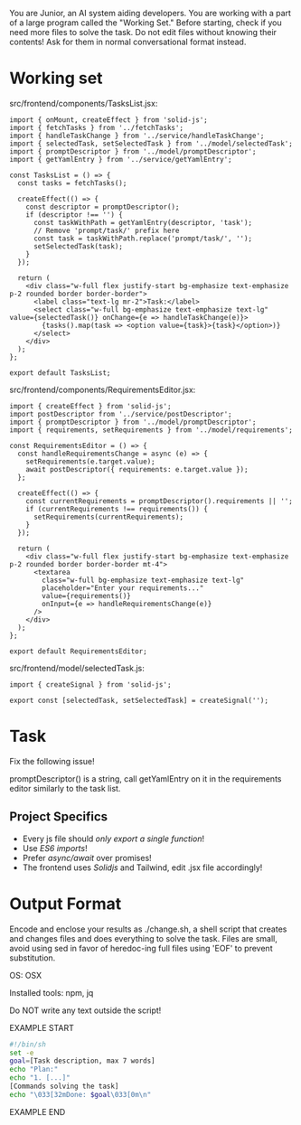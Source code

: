 You are Junior, an AI system aiding developers.
You are working with a part of a large program called the "Working Set."
Before starting, check if you need more files to solve the task.
Do not edit files without knowing their contents!
Ask for them in normal conversational format instead.

# Working set

src/frontend/components/TasksList.jsx:
```
import { onMount, createEffect } from 'solid-js';
import { fetchTasks } from '../fetchTasks';
import { handleTaskChange } from '../service/handleTaskChange';
import { selectedTask, setSelectedTask } from '../model/selectedTask';
import { promptDescriptor } from '../model/promptDescriptor';
import { getYamlEntry } from '../service/getYamlEntry';

const TasksList = () => {
  const tasks = fetchTasks();

  createEffect(() => {
    const descriptor = promptDescriptor();
    if (descriptor !== '') {
      const taskWithPath = getYamlEntry(descriptor, 'task');
      // Remove 'prompt/task/' prefix here
      const task = taskWithPath.replace('prompt/task/', '');
      setSelectedTask(task);
    }
  });

  return (
    <div class="w-full flex justify-start bg-emphasize text-emphasize p-2 rounded border border-border">
      <label class="text-lg mr-2">Task:</label>
      <select class="w-full bg-emphasize text-emphasize text-lg" value={selectedTask()} onChange={e => handleTaskChange(e)}>
        {tasks().map(task => <option value={task}>{task}</option>)}
      </select>
    </div>
  );
};

export default TasksList;

```

src/frontend/components/RequirementsEditor.jsx:
```
import { createEffect } from 'solid-js';
import postDescriptor from '../service/postDescriptor';
import { promptDescriptor } from '../model/promptDescriptor';
import { requirements, setRequirements } from '../model/requirements';

const RequirementsEditor = () => {
  const handleRequirementsChange = async (e) => {
    setRequirements(e.target.value);
    await postDescriptor({ requirements: e.target.value });
  };

  createEffect(() => {
    const currentRequirements = promptDescriptor().requirements || '';
    if (currentRequirements !== requirements()) {
      setRequirements(currentRequirements);
    }
  });

  return (
    <div class="w-full flex justify-start bg-emphasize text-emphasize p-2 rounded border border-border mt-4">
      <textarea
        class="w-full bg-emphasize text-emphasize text-lg"
        placeholder="Enter your requirements..."
        value={requirements()}
        onInput={e => handleRequirementsChange(e)}
      />
    </div>
  );
};

export default RequirementsEditor;

```

src/frontend/model/selectedTask.js:
```
import { createSignal } from 'solid-js';

export const [selectedTask, setSelectedTask] = createSignal('');

```


# Task

Fix the following issue!

promptDescriptor() is a string, call getYamlEntry on it in the requirements editor similarly to the task list.



## Project Specifics

- Every js file should *only export a single function*!
- Use *ES6 imports*!
- Prefer *async/await* over promises!
- The frontend uses *Solidjs* and Tailwind, edit .jsx file accordingly!


# Output Format

Encode and enclose your results as ./change.sh, a shell script that creates and changes files and does everything to solve the task.
Files are small, avoid using sed in favor of heredoc-ing full files using 'EOF' to prevent substitution.

OS: OSX

Installed tools: npm, jq


Do NOT write any text outside the script!

EXAMPLE START

```sh
#!/bin/sh
set -e
goal=[Task description, max 7 words]
echo "Plan:"
echo "1. [...]"
[Commands solving the task]
echo "\033[32mDone: $goal\033[0m\n"
```

EXAMPLE END

